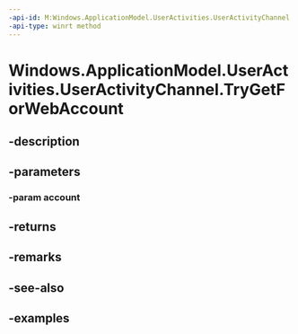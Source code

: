 ```yaml
---
-api-id: M:Windows.ApplicationModel.UserActivities.UserActivityChannel.TryGetForWebAccount(Windows.Security.Credentials.WebAccount)
-api-type: winrt method
---
```


<!-- Method syntax.
public UserActivityChannel UserActivityChannel.TryGetForWebAccount(WebAccount account)
-->

# Windows.ApplicationModel.UserActivities.UserActivityChannel.TryGetForWebAccount

## -description

## -parameters
### -param account

## -returns

## -remarks

## -see-also

## -examples

